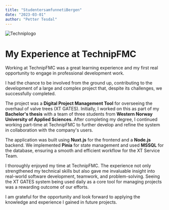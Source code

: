 ```yaml
---
title: "StudentersamfunnetiBergen"
date: "2023-03-01"
author: "Petter Tesdal"
---
```

   
![Techniplogo](/work/StudentersamfunnetiBergen.svg)  

<!--more-->
# My Experience at TechnipFMC

Working at TechnipFMC was a great learning experience and my first real opportunity to engage in professional development work.

I had the chance to be involved from the ground up, contributing to the development of a large and complex project that, despite its challenges, we successfully completed.

The project was a **Digital Project Management Tool** for overseeing the overhaul of valve trees (XT GATES). Initially, I worked on this as part of my **Bachelor's thesis** with a team of three students from **Western Norway University of Applied Sciences**. After completing my degree, I continued working part-time at TechnipFMC to further develop and refine the system in collaboration with the company's users.

The application was built using **Nuxt.js** for the frontend and a **Node.js** backend. We implemented **Pinia** for state management and used **MSSQL** for the database, ensuring a smooth and efficient workflow for the XT Service Team. 

I thoroughly enjoyed my time at TechnipFMC. The experience not only strengthened my technical skills but also gave me invaluable insight into real-world software development, teamwork, and problem-solving. Seeing the XT GATES system being used daily as a core tool for managing projects was a rewarding outcome of our efforts.

I am grateful for the opportunity and look forward to applying the knowledge and experience I gained in future projects.

